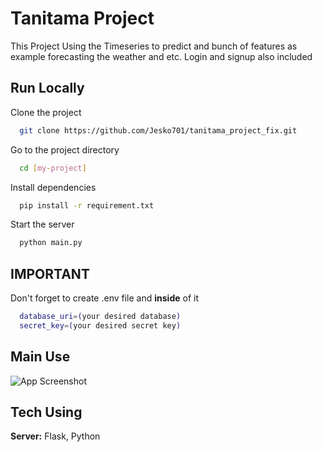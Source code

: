 
# Tanitama Project

This Project Using the Timeseries to predict and bunch of features as example forecasting the weather and etc. Login and signup also included



## Run Locally

Clone the project

```bash
  git clone https://github.com/Jesko701/tanitama_project_fix.git
```

Go to the project directory

```bash
  cd [my-project]
```

Install dependencies

```bash
  pip install -r requirement.txt
```

Start the server

```bash
  python main.py
```


## IMPORTANT

Don't forget to create .env file and **inside** of it

```bash
  database_uri=(your desired database)
  secret_key=(your desired secret key)
```
## Main Use

![App Screenshot](https://www.ntuclearninghub.com/documents/39367/4216797/Python-Symbol.png/369e410e-a90f-f887-c2dc-61f7ef761476/100x100?text=App+Screenshot+Here)

## Tech Using

**Server:** Flask, Python

